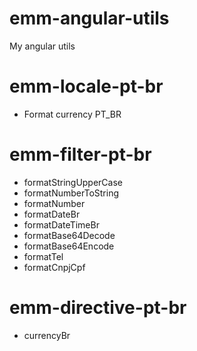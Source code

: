 # emm-angular-utils

My angular utils

# emm-locale-pt-br

- Format currency PT_BR

# emm-filter-pt-br

- formatStringUpperCase
- formatNumberToString
- formatNumber
- formatDateBr
- formatDateTimeBr
- formatBase64Decode
- formatBase64Encode
- formatTel
- formatCnpjCpf

# emm-directive-pt-br

- currencyBr
